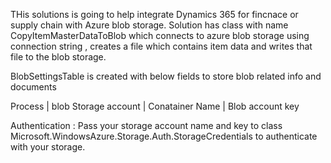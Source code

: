 THis solutions is going to help integrate Dynamics 365 for fincnace or supply chain  with Azure blob storage. 
Solution has class with name CopyItemMasterDataToBlob which connects to azure blob storage using connection string , creates a file which contains item data and writes that file to the blob storage. 

BlobSettingsTable is created with below fields to store blob related info and documents

Process | blob Storage account | Conatainer Name | Blob account key

Authentication : Pass your storage account  name and key to class Microsoft.WindowsAzure.Storage.Auth.StorageCredentials to authenticate with your storage.
